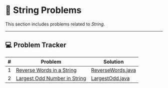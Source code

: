 # 🧮 String Problems

This section includes problems related to *String.*

---

## 💻 Problem Tracker

| # | Problem                                                                                     | Solution                                 |
|---|---------------------------------------------------------------------------------------------|------------------------------------------|
| 1 | [Reverse Words in a String](https://leetcode.com/problems/reverse-words-in-a-string/)       | [ReverseWords.java](./ReverseWords.java) |
| 2 | [Largest Odd Number in String](https://leetcode.com/problems/largest-odd-number-in-string/) | [LargestOdd.java](./LargestOdd.java)     |
